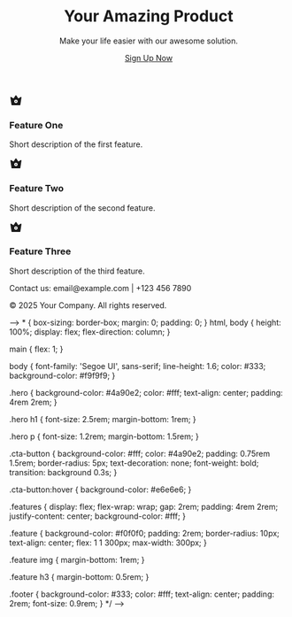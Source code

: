 <!-- <!-- <!DOCTYPE html>
<html lang="en">

<head>
 <meta charset="UTF-8">
 <meta name="viewport" content="width=device-width, initial-scale=1.0">
 <title>Document</title>
</head>

<body>
 <header>
  <h1>My Profile</h1>
  <nav>
   <ul>
    <li><a href="#about-me">About Me</a></li>
    <li><a href="#hobbies">Hobbies</a></li>
    <li><a href="#contact">Contact</a></li>
   </ul>
  </nav>
 </header>
 <section>
  <p>My name is Agun Akindele. I am a software developer with a passion for coding and technology. I enjoy learning new
   programming languages and frameworks to enhance my skills</p>
  <img src="image/myself.jpeg" alt="image of myself">
  <h2>Hobbies</h2>
  <ol>
   <li>Reading</li>
   <li>Traveling</li>
   <li>Coding</li>
   <li>Gaming</li>
  </ol>
 </section>
 <footer>
  <p>Contact me at: <a href="mailto:aguntoroti10@gmail.com">Send me an email </a></p>
 </footer>
</body>
<!-- dont copy my personal project -->

</html>

<!DOCTYPE html>
<html lang="en">

<head>
 <meta charset="UTF-8" />
 <meta name="viewport" content="width=device-width, initial-scale=1.0" />
 <title>Product Landing Page</title>
 <link rel="stylesheet" href="style.css" />
</head>

<body>
 <header class="hero">
  <h1>Your Amazing Product</h1>
  <p>Make your life easier with our awesome solution.</p>
  <a href="#" class="cta-button">Sign Up Now</a>
 </header>

 <main>
  <section class="features">
   <div class="feature">
    <svg xmlns="http://www.w3.org/2000/svg" width="24" height="24" viewBox="0 0 24 24">
     <path fill="currentColor" fill-rule="evenodd"
      d="M12 3a1 1 0 0 1 .832.445l3.471 5.207l4.182-2.51a1 1 0 0 1 1.503 1.01l-2 13A1 1 0 0 1 19 21H5a1 1 0 0 1-.988-.848l-2-13a1 1 0 0 1 1.503-1.01l4.182 2.51l3.471-5.207A1 1 0 0 1 12 3m-1 11a1 1 0 1 1 2 0a1 1 0 0 1-2 0m1-3a3 3 0 1 0 0 6a3 3 0 0 0 0-6"
      clip-rule="evenodd" />
    </svg>
    <h3>Feature One</h3>
    <p>Short description of the first feature.</p>
   </div>
   <div class="feature">
    <svg xmlns="http://www.w3.org/2000/svg" width="24" height="24" viewBox="0 0 24 24">
     <path fill="currentColor" fill-rule="evenodd"
      d="M12 3a1 1 0 0 1 .832.445l3.471 5.207l4.182-2.51a1 1 0 0 1 1.503 1.01l-2 13A1 1 0 0 1 19 21H5a1 1 0 0 1-.988-.848l-2-13a1 1 0 0 1 1.503-1.01l4.182 2.51l3.471-5.207A1 1 0 0 1 12 3m-1 11a1 1 0 1 1 2 0a1 1 0 0 1-2 0m1-3a3 3 0 1 0 0 6a3 3 0 0 0 0-6"
      clip-rule="evenodd" />
    </svg>
    <h3>Feature Two</h3>
    <p>Short description of the second feature.</p>
   </div>
   <div class="feature">
    <svg xmlns="http://www.w3.org/2000/svg" width="24" height="24" viewBox="0 0 24 24">
     <path fill="currentColor" fill-rule="evenodd"
      d="M12 3a1 1 0 0 1 .832.445l3.471 5.207l4.182-2.51a1 1 0 0 1 1.503 1.01l-2 13A1 1 0 0 1 19 21H5a1 1 0 0 1-.988-.848l-2-13a1 1 0 0 1 1.503-1.01l4.182 2.51l3.471-5.207A1 1 0 0 1 12 3m-1 11a1 1 0 1 1 2 0a1 1 0 0 1-2 0m1-3a3 3 0 1 0 0 6a3 3 0 0 0 0-6"
      clip-rule="evenodd" />
    </svg>
    <h3>Feature Three</h3>
    <p>Short description of the third feature.</p>
   </div>
  </section>
 </main>

 <footer class="footer">
  <p>Contact us: email@example.com | +123 456 7890</p>
  <p>&copy; 2025 Your Company. All rights reserved.</p>
 </footer>
</body>

</html> 
-->
* {
  box-sizing: border-box;
  margin: 0;
  padding: 0;
}
html, body {
  height: 100%;
  display: flex;
  flex-direction: column;
}

main {
flex: 1;
}

body {
font-family: 'Segoe UI', sans-serif;
line-height: 1.6;
color: #333;
background-color: #f9f9f9;
}

.hero {
background-color: #4a90e2;
color: #fff;
text-align: center;
padding: 4rem 2rem;
}

.hero h1 {
font-size: 2.5rem;
margin-bottom: 1rem;
}

.hero p {
font-size: 1.2rem;
margin-bottom: 1.5rem;
}

.cta-button {
background-color: #fff;
color: #4a90e2;
padding: 0.75rem 1.5rem;
border-radius: 5px;
text-decoration: none;
font-weight: bold;
transition: background 0.3s;
}

.cta-button:hover {
background-color: #e6e6e6;
}

.features {
display: flex;
flex-wrap: wrap;
gap: 2rem;
padding: 4rem 2rem;
justify-content: center;
background-color: #fff;
}

.feature {
background-color: #f0f0f0;
padding: 2rem;
border-radius: 10px;
text-align: center;
flex: 1 1 300px;
max-width: 300px;
}

.feature img {
margin-bottom: 1rem;
}

.feature h3 {
margin-bottom: 0.5rem;
}

.footer {
background-color: #333;
color: #fff;
text-align: center;
padding: 2rem;
font-size: 0.9rem;
} \*/ -->
